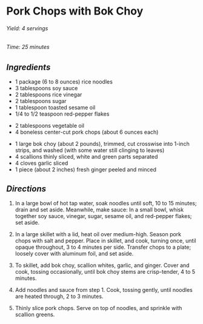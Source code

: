# Pork Chops with Bok Choy

######  Yield: 4 servings
######  Time: 25 minutes

##  *Ingredients*
- 1 package (6 to 8 ounces) rice noodles
- 3 tablespoons soy sauce
- 2 tablespoons rice vinegar
- 2 tablespoons sugar
- 1 tablespoon toasted sesame oil
- 1/4 to 1/2 teaspoon red-pepper flakes
<!---->
- 2 tablespoons vegetable oil
- 4 boneless center-cut pork chops (about 6 ounces each)
<!---->
- 1 large bok choy (about 2 pounds), trimmed, cut crosswise into 1-inch strips, and washed (with some water still clinging to leaves)
- 4 scallions thinly sliced, white and green parts separated
- 4 cloves garlic sliced
- 1 piece (about 2 inches) fresh ginger peeled and minced

##  *Directions*
1. In a large bowl of hot tap water, soak noodles until soft, 10 to 15 minutes; drain and set aside. Meanwhile, make sauce: In a small bowl, whisk together soy sauce, vinegar, sugar, sesame oil, and red-pepper flakes; set aside.

2. In a large skillet with a lid, heat oil over medium-high. Season pork chops with salt and pepper. Place in skillet, and cook, turning once, until opaque throughout, 3 to 4 minutes per side. Transfer chops to a plate; loosely cover with aluminum foil, and set aside.

3. To skillet, add bok choy, scallion whites, garlic, and ginger. Cover and cook, tossing occasionally, until bok choy stems are crisp-tender, 4 to 5 minutes.

4. Add noodles and sauce from step 1. Cook, tossing gently, until noodles are heated through, 2 to 3 minutes.

5. Thinly slice pork chops. Serve on top of noodles, and sprinkle with scallion greens.